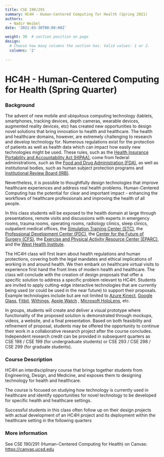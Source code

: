 ```yaml
---
title: CSE 190/291
summary: HC4H - Human-Centered Computing for Health (Spring 2021)
authors: 
  - Nadir Weibel
date: '2021-03-30T00:00:00Z'

weight: 30  # section position on page
design:
  # Choose how many columns the section has. Valid values: 1 or 2.
  columns: '2'
  
---
```

# HC4H - Human-Centered Computing for Health (Spring Quarter)

### Background
The advent of new mobile and ubiquitous computing technology (tablets, smartphones, tracking devices, depth cameras, wearable devices, augmented reality devices, etc) has created new opportunities to design novel solutions that bring innovation to health and healthcare. The health and healthcare domains, however, are extremely challenging to research and develop technology for. Numerous regulations exist for the protection of patients as well as health data which can impact how easily new technologies might be used. These rules, such as the [Health Insurance Portability and Accountability Act (HIPAA)](https://www.cdc.gov/phlp/publications/topic/hipaa.html), come from federal administrations, such as the [Food and Drug Administration (FDA)](https://www.fda.gov/), as well as institutional bodies, such as human subject protection programs and [Institutional Review Board (IRB)](https://irb.ucsd.edu/).

Nevertheless, it is possible to thoughtfully design technologies that improve healthcare experiences and address real health problems. Human-Centered Computing has the potential for clear and important impact - enhancing the workflows of healthcare professionals and improving the health of all people.

In this class students will be exposed to the health domain at large through presentations, remote visits and discussions with experts in emergency rooms, trauma rooms, operating rooms, radiology clinics, sleep clinics, outpatient medical offices, the [Simulation Training Center (STC)](https://medschool.ucsd.edu/education/simcenter/Pages/default.aspx), the [Professional Development Center (PDC)](https://medschool.ucsd.edu/education/professional-development-center/Pages/default.aspx), the [Center for the Future of Surgery (CFS)](https://medschool.ucsd.edu/som/surgery/cfs/Pages/default.aspx), the [Exercise and Physical Activity Resource Center (EPARC)](http://ucsdeparc.ucsd.edu/), and the [West Health Institute](https://www.westhealth.org/what-we-do/research/).

The HC4H class will first learn about health regulations and human protections, covering both the legal mandates and ethical implications of working in and around health. We then embark on healthcare virtual visits to experience first hand the front lines of modern health and healthcare. The class will conclude with the creation of design proposals that offer a specific solution to address a specific problem relevant to HC4H. Students are invited to apply cutting-edge interactive technologies that are currently being used (or could be used in the near future) to support their proposals. Example technologies include but are not limited to [Azure Kinect](https://azure.microsoft.com/en-us/services/kinect-dk/), [Google Glass](https://www.google.com/glass/start/), [Fitbit](https://www.fitbit.com/), [Withings](https://www.withings.com/), [Apple Watch](https://www.apple.com/watch) , [Microsoft HoloLens](https://www.microsoft.com/en-us/hololens), etc.

In groups, students will create and deliver a visual prototype where functionality of the proposed solution is demonstrated through mockups, videos, a website, and a final presentation. Based on both feasibility and refinement of proposal, students may be offered the opportunity to continue their work in a collaborative research project after the course concludes. Independent research credit can be provided in subsequent quarters as CSE 198 / CSE 199 (for undergraduate students) or CSE 293 / CSE 298 / CSE 299 (for graduate students).


### Course Description
HC4H an interdisciplinary course that brings together students from Engineering, Design, and Medicine, and exposes them to designing technology for health and healthcare.

The course is focused on studying how technology is currently used in healthcare and identify opportunities for novel technology to be developed for specific health and healthcare settings.

Successful students in this class often follow up on their design projects with actual development of an HC4H project and its deployment within the healthcare setting in the following quarters


### More information
See CSE 190/291 (Human-Centered Computing for Health) on Canvas: https://canvas.ucsd.edu
